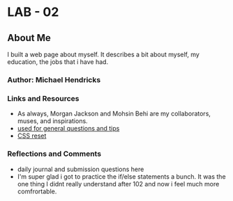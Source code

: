 # LAB - 02

## About Me

I built a web page about myself. It describes a bit about myself, my education, the jobs that i have had.

### Author: Michael Hendricks

### Links and Resources

* As always, Morgan Jackson and Mohsin Behi are my collaborators, muses, and inspirations.
* [used for general questions and tips](w3schools.com)
* [CSS reset](https://meyerweb.com/eric/tools/css/reset/)

### Reflections and Comments

* daily journal and submission questions here
* I'm super glad i got to practice the if/else statements a bunch. It was the one thing I didnt really understand after 102 and now i feel much more comfrortable.
